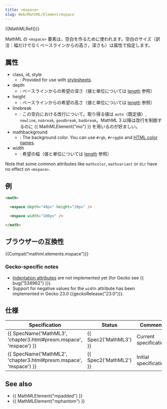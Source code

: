 ```yaml
---
title: <mspace>
slug: Web/MathML/Element/mspace
---
```


{{MathMLRef()}}

MathML の `<mspace>` 要素は，空白を作るために使われます。空白のサイズ（訳注：幅だけでなくベースラインからの高さ，深さも）は属性で指定します。

## 属性

- class, id, style
  - : Provided for use with [stylesheets](/ja/docs/CSS).
- depth
  - : ベースラインからの希望の深さ（値と単位については [length](/ja/docs/MathML/Attributes/Values#Lengths) 参照）
- height
  - : ベースラインからの希望の高さ（値と単位については [length](/ja/docs/MathML/Attributes/Values#Lengths) 参照）
- linebreak
  - : この空白における改行について。取り得る値は `auto`（既定値）, `newline`, `nobreak`, `goodbreak`, `badbreak`。MathML 3 以降は改行を制御するのに {{ MathMLElement("mo") }} を用いるのが好ましい。
- mathbackground
  - : The background color. You can use `#rgb`, `#rrggbb` and [HTML color names](/ja/docs/CSS/color_value#Color_Keywords).
- width
  - : 希望の幅（値と単位については [length](/ja/docs/MathML/Attributes/Values#Lengths) 参照）

Note that some common attributes like `mathcolor`, `mathvariant` or `dir` have no effect on `<mspace>`.

## 例

```html
<math>

  <mspace depth="40px" height="20px" />

  <mspace width="100px" />

</math>
```

## ブラウザーの互換性

{{Compat("mathml.elements.mspace")}}

### Gecko-specific notes

- [Indentation attributes](http://www.w3.org/TR/MathML3/chapter3.html#presm.lbindent.attrs) are not implemented yet (for Gecko see {{ bug("534962") }}).
- Support for negative values for the `width` attribute has been implemented in Gecko 23.0 {{geckoRelease("23.0")}}.

## 仕様

| Specification                                                                            | Status                       | Comment               |
| ---------------------------------------------------------------------------------------- | ---------------------------- | --------------------- |
| {{ SpecName('MathML3', 'chapter3.html#presm.mspace', 'mspace') }} | {{ Spec2('MathML3') }} | Current specification |
| {{ SpecName('MathML2', 'chapter3.html#presm.mspace', 'mspace') }} | {{ Spec2('MathML2') }} | Initial specification |

## See also

- {{ MathMLElement("mpadded") }}
- {{ MathMLElement("mphantom") }}
